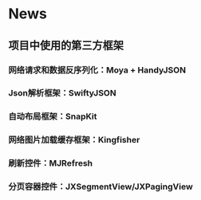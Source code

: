 # News
## 项目中使用的第三方框架
### 网络请求和数据反序列化：Moya + HandyJSON
### Json解析框架：SwiftyJSON
### 自动布局框架：SnapKit
### 网络图片加载缓存框架：Kingfisher
### 刷新控件：MJRefresh
### 分页容器控件：JXSegmentView/JXPagingView
